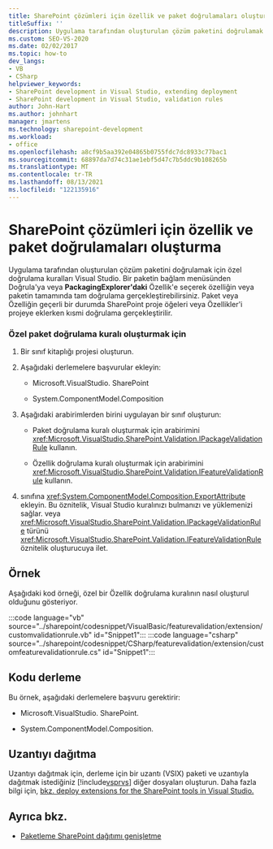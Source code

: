 ```yaml
---
title: SharePoint çözümleri için özellik ve paket doğrulamaları oluşturma
titleSuffix: ''
description: Uygulama tarafından oluşturulan çözüm paketini doğrulamak veya bir özelliğin tamamını Visual Studio için özel doğrulama kuralları oluşturun.
ms.custom: SEO-VS-2020
ms.date: 02/02/2017
ms.topic: how-to
dev_langs:
- VB
- CSharp
helpviewer_keywords:
- SharePoint development in Visual Studio, extending deployment
- SharePoint development in Visual Studio, validation rules
author: John-Hart
ms.author: johnhart
manager: jmartens
ms.technology: sharepoint-development
ms.workload:
- office
ms.openlocfilehash: a8cf9b5aa392e04865b0755fdc7dc8933c77bac1
ms.sourcegitcommit: 68897da7d74c31ae1ebf5d47c7b5ddc9b108265b
ms.translationtype: MT
ms.contentlocale: tr-TR
ms.lasthandoff: 08/13/2021
ms.locfileid: "122135916"
---
```

# <a name="create-feature-and-package-validations-for-sharepoint-solutions"></a>SharePoint çözümleri için özellik ve paket doğrulamaları oluşturma

  Uygulama tarafından oluşturulan çözüm paketini doğrulamak için özel doğrulama kuralları Visual Studio. Bir paketin bağlam menüsünden Doğrula'ya  veya **PackagingExplorer'daki** Özellik'e seçerek özelliğin veya paketin tamamında tam doğrulama gerçekleştirebilirsiniz. Paket veya Özelliğin geçerli bir durumda SharePoint proje öğeleri veya Özellikler'i projeye eklerken kısmi doğrulama gerçekleştirilir.

### <a name="to-create-a-custom-package-validation-rule"></a>Özel paket doğrulama kuralı oluşturmak için

1. Bir sınıf kitaplığı projesi oluşturun.

2. Aşağıdaki derlemelere başvurular ekleyin:

    - Microsoft.VisualStudio. SharePoint

    - System.ComponentModel.Composition

3. Aşağıdaki arabirimlerden birini uygulayan bir sınıf oluşturun:

    - Paket doğrulama kuralı oluşturmak için arabirimini <xref:Microsoft.VisualStudio.SharePoint.Validation.IPackageValidationRule> kullanın.

    - Özellik doğrulama kuralı oluşturmak için arabirimini <xref:Microsoft.VisualStudio.SharePoint.Validation.IFeatureValidationRule> kullanın.

4. sınıfına <xref:System.ComponentModel.Composition.ExportAttribute> ekleyin. Bu öznitelik, Visual Studio kuralınızı bulmanızı ve yüklemenizi sağlar. veya <xref:Microsoft.VisualStudio.SharePoint.Validation.IPackageValidationRule> türünü <xref:Microsoft.VisualStudio.SharePoint.Validation.IFeatureValidationRule> öznitelik oluşturucuya ilet.

## <a name="example"></a>Örnek
 Aşağıdaki kod örneği, özel bir Özellik doğrulama kuralının nasıl oluşturul olduğunu gösteriyor.

 :::code language="vb" source="../sharepoint/codesnippet/VisualBasic/featurevalidation/extension/customvalidationrule.vb" id="Snippet1":::
 :::code language="csharp" source="../sharepoint/codesnippet/CSharp/featurevalidation/extension/customfeaturevalidationrule.cs" id="Snippet1":::

## <a name="compile-the-code"></a>Kodu derleme
 Bu örnek, aşağıdaki derlemelere başvuru gerektirir:

- Microsoft.VisualStudio. SharePoint.

- System.ComponentModel.Composition.

## <a name="deploy-the-extension"></a>Uzantıyı dağıtma
 Uzantıyı dağıtmak için, derleme için bir uzantı (VSIX) paketi ve uzantıyla dağıtmak istediğiniz [!include[vsprvs](../sharepoint/includes/vsprvs-md.md)] diğer dosyaları oluşturun. Daha fazla bilgi için, [bkz. deploy extensions for the SharePoint tools in Visual Studio.](../sharepoint/deploying-extensions-for-the-sharepoint-tools-in-visual-studio.md)

## <a name="see-also"></a>Ayrıca bkz.
- [Paketleme SharePoint dağıtımı genişletme](../sharepoint/extending-sharepoint-packaging-and-deployment.md)
